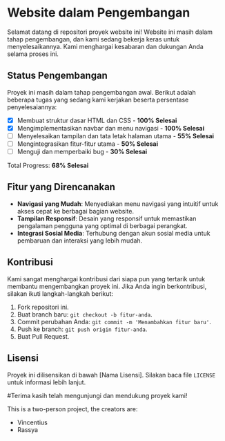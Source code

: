 # Website dalam Pengembangan

Selamat datang di repositori proyek website ini! Website ini masih dalam tahap pengembangan, dan kami sedang bekerja keras untuk menyelesaikannya. Kami menghargai kesabaran dan dukungan Anda selama proses ini.

## Status Pengembangan

Proyek ini masih dalam tahap pengembangan awal. Berikut adalah beberapa tugas yang sedang kami kerjakan beserta persentase penyelesaiannya:

- [x] Membuat struktur dasar HTML dan CSS - **100% Selesai**
- [x] Mengimplementasikan navbar dan menu navigasi - **100% Selesai**
- [ ] Menyelesaikan tampilan dan tata letak halaman utama - **55% Selesai**
- [ ] Mengintegrasikan fitur-fitur utama - **50% Selesai**
- [ ] Menguji dan memperbaiki bug - **30% Selesai**

Total Progress: **68% Selesai**

## Fitur yang Direncanakan

- **Navigasi yang Mudah**: Menyediakan menu navigasi yang intuitif untuk akses cepat ke berbagai bagian website.
- **Tampilan Responsif**: Desain yang responsif untuk memastikan pengalaman pengguna yang optimal di berbagai perangkat.
- **Integrasi Sosial Media**: Terhubung dengan akun sosial media untuk pembaruan dan interaksi yang lebih mudah.

## Kontribusi

Kami sangat menghargai kontribusi dari siapa pun yang tertarik untuk membantu mengembangkan proyek ini. Jika Anda ingin berkontribusi, silakan ikuti langkah-langkah berikut:

1. Fork repositori ini.
2. Buat branch baru: `git checkout -b fitur-anda`.
3. Commit perubahan Anda: `git commit -m 'Menambahkan fitur baru'`.
4. Push ke branch: `git push origin fitur-anda`.
5. Buat Pull Request.

## Lisensi

Proyek ini dilisensikan di bawah [Nama Lisensi]. Silakan baca file `LICENSE` untuk informasi lebih lanjut.

#Terima kasih telah mengunjungi dan mendukung proyek kami!

This is a two-person project, the creators are:
- Vincentius
- Rassya
